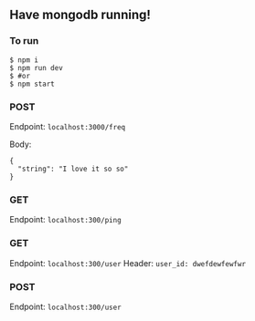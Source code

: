 ## Have mongodb running!

### To run
```
$ npm i
$ npm run dev
$ #or
$ npm start
```

### POST
Endpoint: `localhost:3000/freq`

Body:
```
{
  "string": "I love it so so"
}
```

### GET
Endpoint: `localhost:300/ping`

### GET
Endpoint: `localhost:300/user`
Header: `user_id: dwefdewfewfwr`

### POST
Endpoint: `localhost:300/user`